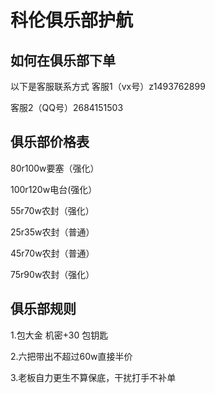 # 科伦俱乐部护航


## 如何在俱乐部下单

以下是客服联系方式
客服1（vx号）z1493762899

客服2（QQ号）2684151503

## 俱乐部价格表
80r100w要塞（强化）

100r120w电台(强化）

55r70w农封（强化）

25r35w农封（普通）

45r70w农封（普通）

75r90w农封（强化）

## 俱乐部规则
1.包大金 机密+30 包钥匙

2.六把带出不超过60w直接半价

3.老板自力更生不算保底，干扰打手不补单
